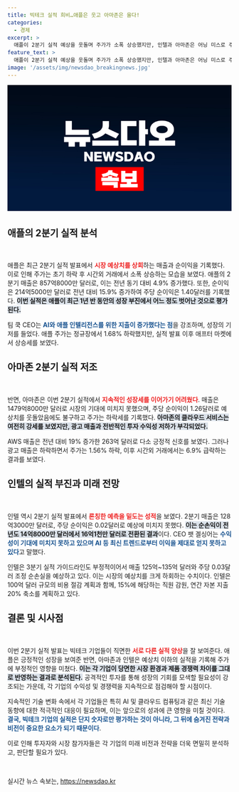 ```yaml
---
title: 빅테크 실적 희비…애플은 웃고 아마존은 울다!
categories:
  - 경제
excerpt: >
  애플이 2분기 실적 예상을 웃돌며 주가가 소폭 상승했지만, 인텔과 아마존은 어닝 미스로 주가가 급락했다. 특히 인텔은 순손실 전환과 대규모 감원을 예고하며 우울한 전망을 내놨다.
feature_text: >
  애플이 2분기 실적 예상을 웃돌며 주가가 소폭 상승했지만, 인텔과 아마존은 어닝 미스로 주가가 급락했다. 특히 인텔은 순손실 전환과 대규모 감원을 예고하며 우울한 전망을 내놨다.
image: '/assets/img/newsdao_breakingnews.jpg'
---
```


<p><img src="/assets/img/newsdao_breakingnews.jpg" alt="ontimetimes 속보" /></p>

<h2 data-ke-size="size26">애플의 2분기 실적 분석</h2>

<p data-ke-size="size16">&nbsp;</p>

<p>애플은 최근 2분기 실적 발표에서 <b><span style="color: #ee2323;">시장 예상치를 상회</span></b>하는 매출과 순이익을 기록했다. 이로 인해 주가는 초기 하락 후 시간외 거래에서 소폭 상승하는 모습을 보였다. 애플의 2분기 매출은 857억8000만 달러로, 이는 전년 동기 대비 4.9% 증가했다. 또한, 순이익은 214억5000만 달러로 전년 대비 15.9% 증가하여 주당 순이익은 1.40달러를 기록했다. <b><span style="background-color: #21538527;">이번 실적은 애플이 최근 1년 반 동안의 성장 부진에서 어느 정도 벗어난 것으로 평가된다.</span></b> </p>

<p>팀 쿡 CEO는 <b><span style="color: #1a5490;">AI와 애플 인텔리전스를 위한 지출이 증가했다는 점</span></b>을 강조하며, 성장의 기저를 들었다. 애플 주가는 정규장에서 1.68% 하락했지만, 실적 발표 이후 애프터 마켓에서 상승세를 보였다. </p>

<h2 data-ke-size="size26">아마존 2분기 실적 저조</h2>

<p data-ke-size="size16">&nbsp;</p>

<p>반면, 아마존은 이번 2분기 실적에서 <b><span style="color: #ee2323;">지속적인 성장세를 이어가기 어려웠다</span></b>. 매출은 1479억8000만 달러로 시장의 기대에 미치지 못했으며, 주당 순이익이 1.26달러로 예상치를 웃돌았음에도 불구하고 주가는 하락세를 기록했다. <b><span style="background-color: #21538527;">아마존의 클라우드 서비스는 여전히 강세를 보였지만, 광고 매출과 전반적인 투자 수익성 저하가 부각되었다.</span></b> </p>

<p>AWS 매출은 전년 대비 19% 증가한 263억 달러로 다소 긍정적 신호를 보였다. 그러나 광고 매출은 하락하면서 주가는 1.56% 하락, 이후 시간외 거래에서는 6.9% 급락하는 결과를 보였다. </p>

<h2 data-ke-size="size26">인텔의 실적 부진과 미래 전망</h2>

<p data-ke-size="size16">&nbsp;</p>

<p>인텔 역시 2분기 실적 발표에서 <b><span style="color: #ee2323;">론칭한 예측을 밑도는 성적</span></b>을 보였다. 2분기 매출은 128억3000만 달러로, 주당 순이익은 0.02달러로 예상에 미치지 못했다. <b><span style="background-color: #21538527;">이는 순손익이 전년도 14억8000만 달러에서 16억1천만 달러로 전환된 결과</span></b>이다. CEO 팻 겔싱어는 <b><span style="color: #1a5490;">수익성이 기대에 미치지 못하고 있으며 AI 등 최신 트렌드로부터 이익을 제대로 얻지 못하고 있다</span></b>고 말했다. </p>

<p>인텔은 3분기 실적 가이드라인도 부정적이어서 매출 125억~135억 달러와 주당 0.03달러 조정 순손실을 예상하고 있다. 이는 시장의 예상치를 크게 하회하는 수치이다. 인텔은 100억 달러 규모의 비용 절감 계획과 함께, 15%에 해당하는 직원 감원, 연간 자본 지출 20% 축소를 계획하고 있다.</p>

<h2 data-ke-size="size26">결론 및 시사점</h2>

<p data-ke-size="size16">&nbsp;</p>

<p>이번 2분기 실적 발표는 빅테크 기업들이 직면한 <b><span style="color: #ee2323;">서로 다른 실적 양상</span></b>을 잘 보여준다. 애플은 긍정적인 성장을 보여준 반면, 아마존과 인텔은 예상치 이하의 실적을 기록해 주가에 부정적인 영향을 미쳤다. <b><span style="background-color: #21538527;">이는 각 기업이 당면한 시장 환경과 제품 경쟁력 차이를 그대로 반영하는 결과로 분석된다.</span></b> 공격적인 투자를 통해 성장의 기회를 모색할 필요성이 강조되는 가운데, 각 기업의 수익성 및 경쟁력을 지속적으로 점검해야 할 시점이다. </p>

<p>지속적인 기술 변화 속에서 각 기업들은 특히 AI 및 클라우드 컴퓨팅과 같은 최신 기술 동향에 대한 적극적인 대응이 필요하며, 이는 앞으로의 성과에 큰 영향을 미칠 것이다. <b><span style="color: #1a5490;">결국, 빅테크 기업의 실적은 단지 숫자로만 평가하는 것이 아니라, 그 뒤에 숨겨진 전략과 비전이 중요한 요소가 되기 때문이다</span></b>. </p>

<p>이로 인해 투자자와 시장 참가자들은 각 기업의 미래 비전과 전략을 더욱 면밀히 분석하고, 판단할 필요가 있다. </p>

<p data-ke-size="size16">&nbsp;</p>
실시간 뉴스 속보는, <a href="https://newsdao.kr" rel="dofollow">https://newsdao.kr</a>


